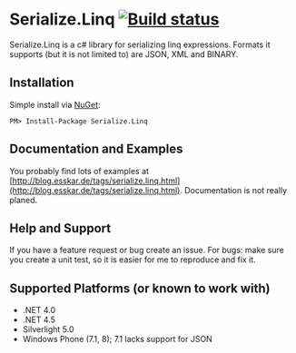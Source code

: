 # Serialize.Linq [![Build status](https://ci.appveyor.com/api/projects/status?id=s5ajm6xd3v2h338f)](https://ci.appveyor.com/project/serialize-linq)

Serialize.Linq is a c# library for serializing linq expressions. 
Formats it supports (but it is not limited to) are JSON, XML and BINARY.

## Installation
Simple install via [NuGet](http://nuget.org/packages/Serialize.Linq):

    PM> Install-Package Serialize.Linq

## Documentation and Examples
You probably find lots of examples at [http://blog.esskar.de/tags/serialize.linq.html](http://blog.esskar.de/tags/serialize.linq.html).
Documentation is not really planed.

## Help and Support
If you have a feature request or bug create an issue.
For bugs: make sure you create a unit test, so it is easier for me to reproduce and fix it.

## Supported Platforms (or known to work with)
* .NET 4.0
* .NET 4.5
* Silverlight 5.0
* Windows Phone (7.1, 8); 7.1 lacks support for JSON
